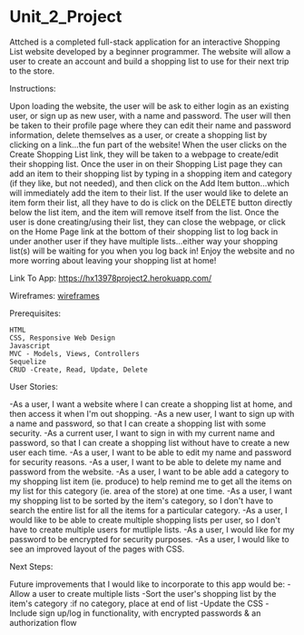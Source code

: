 # Unit_2_Project

Attched is a completed full-stack application for an interactive Shopping List website developed by a beginner programmer. The website will allow a user to create an account and build a shopping list to use for their next trip to the store.

Instructions:

Upon loading the website, the user will be ask to either login as an existing user, or sign up as new user, with a name and password.  The user will then be taken to their profile page where they can edit their name and password information, delete themselves as a user, or create a shopping list by clicking on a link...the fun part of the website! When the user clicks on the Create Shopping List link, they will be taken to a webpage to create/edit their shopping list.  Once the user in on their Shopping List page they can add an item to their shopping list by typing in a shopping item and category (if they like, but not needed), and then click on the Add Item button...which will immediately add the item to their list. If the user would like to delete an item form their list, all they have to do is click on the DELETE button directly below the list item, and the item will remove itself from the list. Once the user is done creating/using their list, they can close the webpage, or click on the Home Page link at the bottom of their shopping list to log back in under another user if they have multiple lists...either way your shopping list(s) will be waiting for you when you log back in! Enjoy the website and no more worring about leaving your shopping list at home!

Link To App:
https://hx13978project2.herokuapp.com/

Wireframes:
[wireframes]()

Prerequisites:

    HTML
    CSS, Responsive Web Design
    Javascript
    MVC - Models, Views, Controllers
    Sequelize
    CRUD -Create, Read, Update, Delete

User Stories:

-As a user, I want a website where I can create a shopping list at home, and then access it when I'm out shopping.
-As a new user, I want to sign up with a name and password, so that I can create a shopping list with some security.
-As a current user, I want to sign in with my current name and password, so that I can create a shopping list without have to create a new user each time.
-As a user, I want to be able to edit my name and password for security reasons.
-As a user, I want to be able to delete my name and password from the website.
-As a user, I want to be able add a category to my shopping list item (ie. produce) to help remind me to get all the items on my list for this category (ie. area of the store) at one time.
-As a user, I want my shopping list to be sorted by the item's category, so I don't have to search the entire list for all the items for a particular category.
-As a user, I would like to be able to create multiple shopping lists per user, so I don't have to create multiple users for mutliple lists.
-As a user, I would like for my password to be encrypted for security purposes.
-As a user, I would like to see an improved layout of the pages with CSS.

Next Steps:

Future improvements that I would like to incorporate to this app would be:
-Allow a user to create multiple lists
-Sort the user's shopping list by the item's category
    :if no category, place at end of list
-Update the CSS
-Include sign up/log in functionality, with encrypted passwords & an authorization flow
